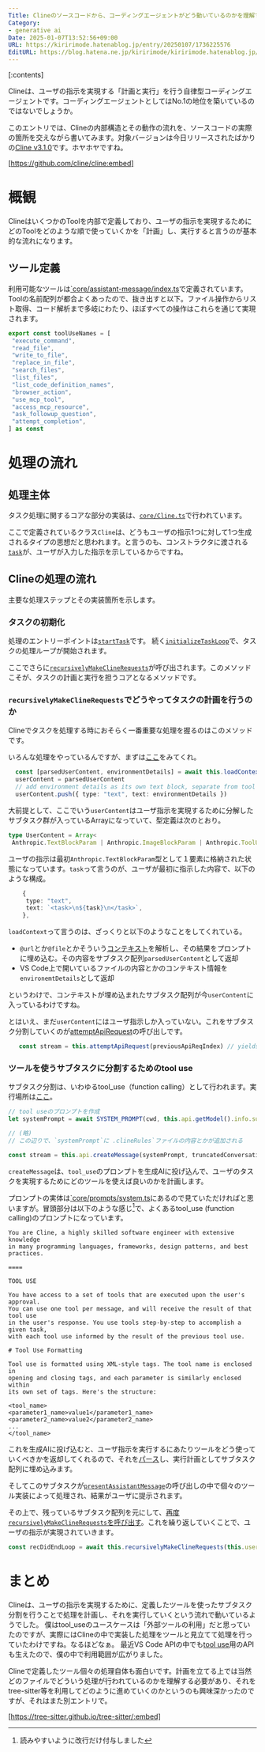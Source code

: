 ```yaml
---
Title: Clineのソースコードから、コーディングエージェントがどう動いているのかを理解する
Category:
- generative ai
Date: 2025-01-07T13:52:56+09:00
URL: https://kiririmode.hatenablog.jp/entry/20250107/1736225576
EditURL: https://blog.hatena.ne.jp/kiririmode/kiririmode.hatenablog.jp/atom/entry/6802418398318125222
---
```


[:contents]

Clineは、ユーザの指示を実現する「計画と実行」を行う自律型コーディングエージェントです。コーディングエージェントとしてはNo.1の地位を築いているのではないでしょうか。

このエントリでは、Clineの内部構造とその動作の流れを、ソースコードの実際の箇所を交えながら書いてみます。対象バージョンは今日リリースされたばかりの[Cline v3.1.0](https://github.com/cline/cline/releases/tag/v3.1.0)です。ホヤホヤですね。

[https://github.com/cline/cline:embed]

# 概観

ClineはいくつかのToolを内部で定義しており、ユーザの指示を実現するためにどのToolをどのような順で使っていくかを「計画」し、実行すると言うのが基本的な流れになります。

## ツール定義

利用可能なツールは[`core/assistant-message/index.ts](https://github.com/cline/cline/blob/v3.1.0/src/core/assistant-message/index.ts#L60-L119)で定義されています。Toolの名前配列が都合よくあったので、抜き出すと以下。ファイル操作からリスト取得、コード解析まで多岐にわたり、ほぼすべての操作はこれらを通じて実現されます。

```typescript
export const toolUseNames = [
 "execute_command",
 "read_file",
 "write_to_file",
 "replace_in_file",
 "search_files",
 "list_files",
 "list_code_definition_names",
 "browser_action",
 "use_mcp_tool",
 "access_mcp_resource",
 "ask_followup_question",
 "attempt_completion",
] as const
```

# 処理の流れ

## 処理主体

タスク処理に関するコアな部分の実装は、[`core/Cline.ts`](https://github.com/cline/cline/blob/v3.1.0/src/core/Cline.ts)で行われています。

ここで定義されているクラス`Cline`は、どうもユーザの指示1つに対して1つ生成されるタイプの思想だと思われます。と言うのも、コンストラクタに渡される[`task`](https://github.com/cline/cline/blob/v3.1.0/src/core/Cline.ts#L111)が、ユーザが入力した指示を示しているからですね。

## Clineの処理の流れ

主要な処理ステップとその実装箇所を示します。

### タスクの初期化

処理のエントリーポイントは[`startTask`](https://github.com/cline/cline/blob/v3.1.0/src/core/Cline.ts#L724-L746)です。
続く[`initializeTaskLoop`](https://github.com/cline/cline/blob/v3.1.0/src/core/Cline.ts#L989-L1018)で、タスクの処理ループが開始されます。

ここでさらに[`recursivelyMakeClineRequests`](https://github.com/cline/cline/blob/v3.1.0/src/core/Cline.ts#L2693-L3008)が呼び出されます。このメソッドこそが、タスクの計画と実行を担うコアとなるメソッドです。

### `recursivelyMakeClineRequests`でどうやってタスクの計画を行うのか

Clineでタスクを処理する時におそらく一番重要な処理を握るのはこのメソッドです。

いろんな処理をやっているんですが、まずは[ここ](https://github.com/cline/cline/blob/v3.1.0/src/core/Cline.ts#L2773)をみてくれ。

```typescript
  const [parsedUserContent, environmentDetails] = await this.loadContext(userContent, includeFileDetails)
  userContent = parsedUserContent
  // add environment details as its own text block, separate from tool results
  userContent.push({ type: "text", text: environmentDetails })
```

大前提として、ここでいう`userContent`はユーザ指示を実現するために分解したサブタスク群が入っているArrayになっていて、型定義は次のとおり。

```typescript
type UserContent = Array<
 Anthropic.TextBlockParam | Anthropic.ImageBlockParam | Anthropic.ToolUseBlockParam | Anthropic.ToolResultBlockParam>
```

ユーザの指示は最初`Anthropic.TextBlockParam`型として１要素に格納された状態になっています。`task`って言うのが、ユーザが最初に指示した内容で、以下のような構成。

```typescript
    {
     type: "text",
     text: `<task>\n${task}\n</task>`,
    },
```

`loadContext`って言うのは、ざっくりと以下のようなことをしてくれている。

- `@url`とか`@file`とかそういう[コンテキスト](https://github.com/cline/cline?tab=readme-ov-file#add-context)を解析し、その結果をプロンプトに埋め込む。その内容をサブタスク配列`parsedUserContent`として返却
- VS Code上で開いているファイルの内容とかのコンテキスト情報を`environemtDetails`として返却

というわけで、コンテキストが埋め込まれたサブタスク配列が今`userContent`に入っているわけですね。

とはいえ、まだ`userContent`にはユーザ指示しか入っていない。これをサブタスク分割していくのが[attemptApiRequest](https://github.com/cline/cline/blob/v3.1.0/src/core/Cline.ts#L2868
)の呼び出しです。

```typescript
   const stream = this.attemptApiRequest(previousApiReqIndex) // yields only if the first chunk is successful, otherwise will allow the user to retry the request (most likely due to rate limit error, which gets thrown on the first chunk)
```

### ツールを使うサブタスクに分割するためのtool use

サブタスク分割は、いわゆるtool_use（function calling）として行われます。実行場所は[ここ](https://github.com/cline/cline/blob/v3.1.0/src/core/Cline.ts#L1180
)。

```typescript
// tool useのプロンプトを作成
let systemPrompt = await SYSTEM_PROMPT(cwd, this.api.getModel().info.supportsComputerUse ?? false, mcpHub)

// (略)
// この辺りで、`systemPrompt`に .clineRules`ファイルの内容とかが追加される

const stream = this.api.createMessage(systemPrompt, truncatedConversationHistory)
```

`createMessage`は、`tool_use`のプロンプトを生成AIに投げ込んで、ユーザのタスクを実現するためにどのツールを使えば良いのかを計画します。

プロンプトの実体は[`core/prompts/system.ts](https://github.com/cline/cline/blob/main/src/core/prompts/system.ts)にあるので見ていただければと思いますが。冒頭部分は以下のような感じ[^1]で、よくあるtool_use (function calling)のプロンプトになっています。

[^1]: 読みやすいように改行だけ付与しました

```text
You are Cline, a highly skilled software engineer with extensive knowledge 
in many programming languages, frameworks, design patterns, and best practices.

====

TOOL USE

You have access to a set of tools that are executed upon the user's approval. 
You can use one tool per message, and will receive the result of that tool use 
in the user's response. You use tools step-by-step to accomplish a given task, 
with each tool use informed by the result of the previous tool use.

# Tool Use Formatting

Tool use is formatted using XML-style tags. The tool name is enclosed in 
opening and closing tags, and each parameter is similarly enclosed within 
its own set of tags. Here's the structure:

<tool_name>
<parameter1_name>value1</parameter1_name>
<parameter2_name>value2</parameter2_name>
...
</tool_name>
```

これを生成AIに投げ込むと、ユーザ指示を実行するにあたりツールをどう使っていくべきかを返却してくれるので、それを[パース](https://github.com/cline/cline/blob/main/src/core/assistant-message/parse-assistant-message.ts#L3)し、実行計画としてサブタスク配列に埋め込みます。

そしてこのサブタスクが[`presentAssistantMessage`](https://github.com/cline/cline/blob/main/src/core/Cline.ts#L2948)の呼び出しの中で個々のツール実装によって処理され、結果がユーザに提示されます。

その上で、残っているサブタスク配列を元にして、[再度`recursivelyMakeClineRequests`を呼び出す](https://github.com/cline/cline/blob/v3.1.0/src/core/Cline.ts#L2984
)。これを繰り返していくことで、ユーザの指示が実現されていきます。

```typescript
const recDidEndLoop = await this.recursivelyMakeClineRequests(this.userMessageContent)
```

# まとめ

Clineは、ユーザの指示を実現するために、定義したツールを使ったサブタスク分割を行うことで処理を計画し、それを実行していくという流れで動いているようでした。
僕はtool_useのユースケースは「外部ツールの利用」だと思っていたのですが、実際にはClineの中で実装した処理をツールと見立てて処理を行っていたわけですね。なるほどなぁ。
最近VS Code APIの中でも[tool use](https://code.visualstudio.com/api/references/vscode-api#lm)用のAPIも生えたので、僕の中で利用範囲が広がりました。

Clineで定義したツール個々の処理自体も面白いです。計画を立てる上では当然どのファイルでどういう処理が行われているのかを理解する必要があり、それをtree-sitter等を利用してどのように進めていくのかというのも興味深かったのですが、それはまた別エントリで。

[https://tree-sitter.github.io/tree-sitter/:embed]

